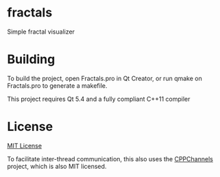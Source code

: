 # fractals

Simple fractal visualizer

# Building

To build the project, open Fractals.pro in Qt Creator, or run qmake on Fractals.pro to generate a makefile.

This project requires Qt 5.4 and a fully compliant C++11 compiler

# License

[MIT License](http://opensource.org/licenses/MIT)

To facilitate inter-thread communication, this also uses the [CPPChannels](https://github.com/ejmahler/CPPChannels) project, which is also MIT licensed.
